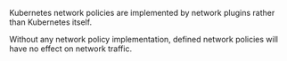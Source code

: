 Kubernetes network policies are implemented by network plugins rather than Kubernetes itself. 

Without any network policy implementation, defined network policies will have no effect on network traffic.
